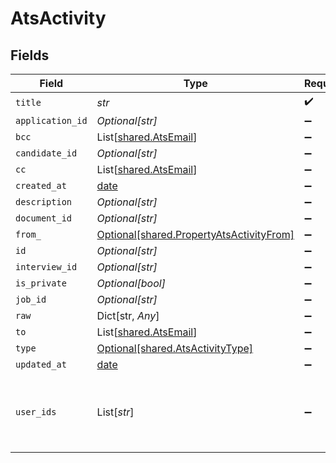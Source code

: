 # AtsActivity


## Fields

| Field                                                                                      | Type                                                                                       | Required                                                                                   | Description                                                                                |
| ------------------------------------------------------------------------------------------ | ------------------------------------------------------------------------------------------ | ------------------------------------------------------------------------------------------ | ------------------------------------------------------------------------------------------ |
| `title`                                                                                    | *str*                                                                                      | :heavy_check_mark:                                                                         | N/A                                                                                        |
| `application_id`                                                                           | *Optional[str]*                                                                            | :heavy_minus_sign:                                                                         | N/A                                                                                        |
| `bcc`                                                                                      | List[[shared.AtsEmail](../../models/shared/atsemail.md)]                                   | :heavy_minus_sign:                                                                         | N/A                                                                                        |
| `candidate_id`                                                                             | *Optional[str]*                                                                            | :heavy_minus_sign:                                                                         | N/A                                                                                        |
| `cc`                                                                                       | List[[shared.AtsEmail](../../models/shared/atsemail.md)]                                   | :heavy_minus_sign:                                                                         | N/A                                                                                        |
| `created_at`                                                                               | [date](https://docs.python.org/3/library/datetime.html#date-objects)                       | :heavy_minus_sign:                                                                         | N/A                                                                                        |
| `description`                                                                              | *Optional[str]*                                                                            | :heavy_minus_sign:                                                                         | N/A                                                                                        |
| `document_id`                                                                              | *Optional[str]*                                                                            | :heavy_minus_sign:                                                                         | N/A                                                                                        |
| `from_`                                                                                    | [Optional[shared.PropertyAtsActivityFrom]](../../models/shared/propertyatsactivityfrom.md) | :heavy_minus_sign:                                                                         | N/A                                                                                        |
| `id`                                                                                       | *Optional[str]*                                                                            | :heavy_minus_sign:                                                                         | N/A                                                                                        |
| `interview_id`                                                                             | *Optional[str]*                                                                            | :heavy_minus_sign:                                                                         | N/A                                                                                        |
| `is_private`                                                                               | *Optional[bool]*                                                                           | :heavy_minus_sign:                                                                         | N/A                                                                                        |
| `job_id`                                                                                   | *Optional[str]*                                                                            | :heavy_minus_sign:                                                                         | N/A                                                                                        |
| `raw`                                                                                      | Dict[str, *Any*]                                                                           | :heavy_minus_sign:                                                                         | N/A                                                                                        |
| `to`                                                                                       | List[[shared.AtsEmail](../../models/shared/atsemail.md)]                                   | :heavy_minus_sign:                                                                         | N/A                                                                                        |
| `type`                                                                                     | [Optional[shared.AtsActivityType]](../../models/shared/atsactivitytype.md)                 | :heavy_minus_sign:                                                                         | N/A                                                                                        |
| `updated_at`                                                                               | [date](https://docs.python.org/3/library/datetime.html#date-objects)                       | :heavy_minus_sign:                                                                         | N/A                                                                                        |
| `user_ids`                                                                                 | List[*str*]                                                                                | :heavy_minus_sign:                                                                         | id values of the recruiters associated with the activity.                                  |